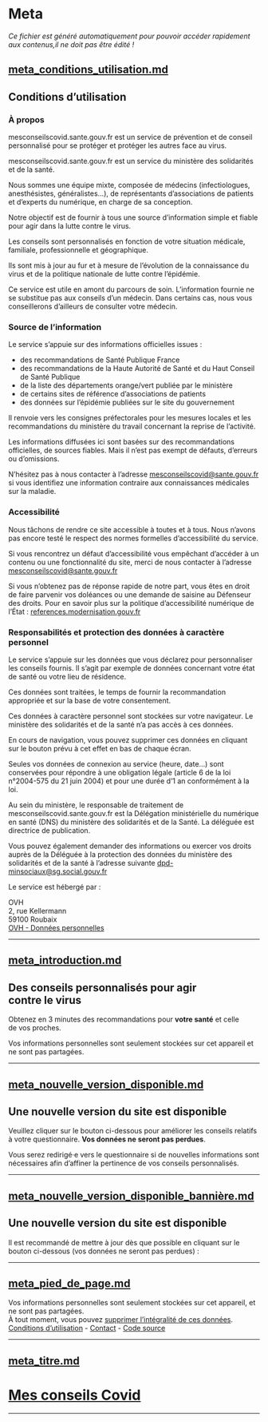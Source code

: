 
# Meta

*Ce fichier est généré automatiquement pour pouvoir accéder rapidement aux contenus,il ne doit pas être édité !*


## [meta_conditions_utilisation.md](meta_conditions_utilisation.md)

## Conditions d’utilisation

### À propos

mesconseilscovid.sante.gouv.fr est un service de prévention et de conseil personnalisé pour se protéger et protéger les autres face au virus.

mesconseilscovid.sante.gouv.fr est un service du ministère des solidarités et de la santé. 

Nous sommes une équipe mixte, composée de médecins (infectiologues, anesthésistes, généralistes…), de représentants d’associations de patients et d’experts du numérique, en charge de sa conception.

Notre objectif est de fournir à tous une source d’information simple et fiable pour agir dans la lutte contre le virus. 

Les conseils sont personnalisés en fonction de votre situation médicale, familiale, professionnelle et géographique.

Ils sont mis à jour au fur et à mesure de l’évolution de la connaissance du virus et de la politique nationale de lutte contre l’épidémie. 

Ce service est utile en amont du parcours de soin. L’information fournie ne se substitue pas aux conseils d’un médecin. Dans certains cas, nous vous conseillerons d’ailleurs de consulter votre médecin. 


### Source de l’information

Le service s’appuie sur des informations officielles issues :

* des recommandations de Santé Publique France 
* des recommandations de la Haute Autorité de Santé et du Haut Conseil de Santé Publique
* de la liste des départements orange/vert publiée par le ministère
* de certains sites de référence d’associations de patients
* des données sur l’épidémie publiées sur le site du gouvernement
 
Il renvoie vers les consignes préfectorales pour les mesures locales et les recommandations du ministère du travail concernant la reprise de l’activité.

Les informations diffusées ici sont basées sur des recommandations officielles, de sources fiables. Mais il n’est pas exempt de défauts, d’erreurs ou d’omissions. 

N’hésitez pas à nous contacter à l’adresse 
[mesconseilscovid@sante.gouv.fr](mailto:mesconseilscovid@sante.gouv.fr) 
si vous identifiez une information contraire aux connaissances médicales sur la maladie.

### Accessibilité

Nous tâchons de rendre ce site accessible à toutes et à tous. Nous n’avons pas encore testé le respect des normes formelles d’accessibilité du service. 

Si vous rencontrez un défaut d’accessibilité vous empêchant d’accéder à un contenu ou une fonctionnalité du site, merci de nous contacter à l’adresse 
[mesconseilscovid@sante.gouv.fr](mailto:mesconseilscovid@sante.gouv.fr)

Si vous n’obtenez pas de réponse rapide de notre part, vous êtes en droit de faire parvenir vos doléances ou une demande de saisine au Défenseur des droits. Pour en savoir plus sur la politique d’accessibilité numérique de l’État : 
[references.modernisation.gouv.fr](http://references.modernisation.gouv.fr/accessibilite-numerique)


### Responsabilités et protection des données à caractère personnel

Le service s’appuie sur les données que vous déclarez pour personnaliser les conseils fournis. Il s’agit par exemple de données concernant votre état de santé ou votre lieu de résidence.

Ces données sont traitées, le temps de fournir la recommandation appropriée et sur la base de votre consentement.

Ces données à caractère personnel sont stockées sur votre navigateur. Le ministère des solidarités et de la santé n’a pas accès à ces données.

En cours de navigation, vous pouvez supprimer ces données en cliquant sur le bouton prévu à cet effet en bas de chaque écran.

Seules vos données de connexion au service (heure, date…) sont conservées pour répondre à une obligation légale (article 6 de la loi n°2004-575 du 21 juin 2004) et pour une durée d’1 an conformément à la loi.

Au sein du ministère, le responsable de traitement de mesconseilscovid.sante.gouv.fr est la Délégation ministérielle du numérique en santé (DNS) du ministère des solidarités et de la Santé. La déléguée est directrice de publication. 

Vous pouvez également demander des informations ou exercer vos droits auprès de la Déléguée à la protection des données du ministère des solidarités et de la santé à l’adresse suivante 
[dpd-minsociaux@sg.social.gouv.fr](mailto:dpd-minsociaux@sg.social.gouv.fr)

Le service est hébergé par :

OVH  
2, rue Kellermann  
59100 Roubaix  
[OVH - Données personnelles](https://www.ovh.com/fr/protection-donnees-personnelles/) 


---


## [meta_introduction.md](meta_introduction.md)

## Des conseils personnalisés pour agir contre le virus

<p id="tagline">
Obtenez en 3 minutes des recommandations pour <b>votre santé</b> et celle de vos proches.
</p>

Vos informations personnelles sont seulement stockées sur cet appareil et ne sont pas partagées.



---


## [meta_nouvelle_version_disponible.md](meta_nouvelle_version_disponible.md)

## Une nouvelle version du site est disponible

Veuillez cliquer sur le bouton ci-dessous pour améliorer les conseils relatifs à votre questionnaire. <b>Vos données ne seront pas perdues</b>.

Vous serez redirigé·e vers le questionnaire si de nouvelles informations sont nécessaires afin d’affiner la pertinence de vos conseils personnalisés.


---


## [meta_nouvelle_version_disponible_bannière.md](meta_nouvelle_version_disponible_bannière.md)

## Une nouvelle version du site est disponible

Il est recommandé de mettre à jour dès que possible en cliquant sur le bouton ci-dessous (vos données ne seront pas perdues) :


---


## [meta_pied_de_page.md](meta_pied_de_page.md)

Vos informations personnelles sont seulement stockées sur cet appareil, et ne sont pas partagées.  
À tout moment, vous pouvez <a href="" id="delete-data">supprimer l’intégralité de ces données</a>.  
[Conditions d’utilisation](#conditionsutilisation) - [Contact](mailto:mesconseilscovid@sante.gouv.fr) - [Code source](https://github.com/Delegation-numerique-en-sante/mesconseilscovid)


---


## [meta_titre.md](meta_titre.md)

# [Mes conseils Covid]()


---


